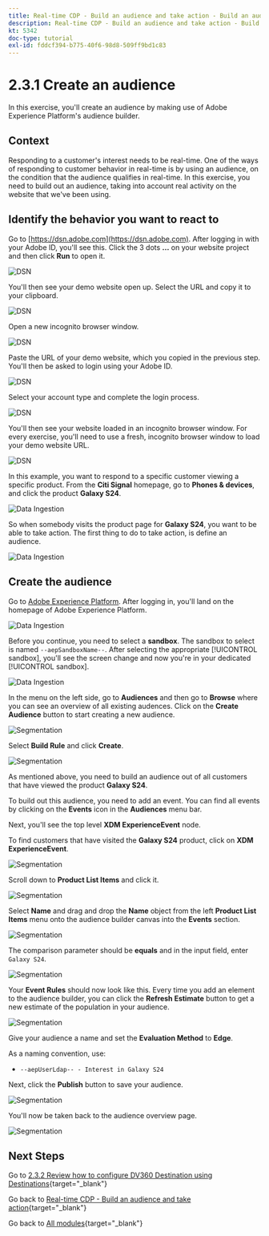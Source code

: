 ```yaml
---
title: Real-time CDP - Build an audience and take action - Build an audience
description: Real-time CDP - Build an audience and take action - Build an audience
kt: 5342
doc-type: tutorial
exl-id: fddcf394-b775-40f6-98d8-509ff9bd1c83
---
```

# 2.3.1 Create an audience

In this exercise, you'll create an audience by making use of Adobe Experience Platform's audience builder.

## Context

Responding to a customer's interest needs to be real-time. One of the ways of responding to customer behavior in real-time is by using an audience, on the condition that the audience qualifies in real-time. In this exercise, you need to build out an audience, taking into account real activity on the website that we've been using.

## Identify the behavior you want to react to

Go to [https://dsn.adobe.com](https://dsn.adobe.com). After logging in with your Adobe ID, you'll see this. Click the 3 dots **...** on your website project and then click **Run** to open it.

![DSN](./../../datacollection/dc1.1/images/web8.png)

You'll then see your demo website open up. Select the URL and copy it to your clipboard.

![DSN](../../../getting-started/gettingstarted/images/web3.png)

Open a new incognito browser window.

![DSN](../../../getting-started/gettingstarted/images/web4.png)

Paste the URL of your demo website, which you copied in the previous step. You'll then be asked to login using your Adobe ID.

![DSN](../../../getting-started/gettingstarted/images/web5.png)

Select your account type and complete the login process.

![DSN](../../../getting-started/gettingstarted/images/web6.png)

You'll then see your website loaded in an incognito browser window. For every exercise, you'll need to use a fresh, incognito browser window to load your demo website URL.

![DSN](../../../getting-started/gettingstarted/images/web7.png)

In this example, you want to respond to a specific customer viewing a specific product.
From the **Citi Signal** homepage, go to **Phones & devices**, and click the product **Galaxy S24**.

![Data Ingestion](./images/homegalaxy.png)

So when somebody visits the product page for **Galaxy S24**, you want to be able to take action. The first thing to do to take action, is define an audience.

![Data Ingestion](./images/homegalaxy1.png)

## Create the audience

Go to [Adobe Experience Platform](https://experience.adobe.com/platform). After logging in, you'll land on the homepage of Adobe Experience Platform.

![Data Ingestion](./../../../../modules/delivery-activation/datacollection/dc1.2/images/home.png)

Before you continue, you need to select a **sandbox**. The sandbox to select is named ``--aepSandboxName--``. After selecting the appropriate [!UICONTROL sandbox], you'll see the screen change and now you're in your dedicated [!UICONTROL sandbox].

![Data Ingestion](./../../../../modules/delivery-activation/datacollection/dc1.2/images/sb1.png)

In the menu on the left side, go to **Audiences** and then go to **Browse** where you can see an overview of all existing audences. Click on the **Create Audience** button to start creating a new audience.

![Segmentation](./images/menuseg.png)

Select **Build Rule** and click **Create**.

![Segmentation](./images/menuseg1.png)

As mentioned above, you need to build an audience out of all customers that have viewed the product **Galaxy S24**.

To build out this audience, you need to add an event. You can find all events by clicking on the **Events** icon in the **Audiences** menu bar.

Next, you'll see the top level **XDM ExperienceEvent** node.

To find customers that have visited the **Galaxy S24** product, click on **XDM ExperienceEvent**.

![Segmentation](./images/findee.png)

Scroll down to **Product List Items** and click it.

![Segmentation](./images/see.png)

Select **Name** and drag and drop the **Name** object from the left **Product List Items** menu onto the audience builder canvas into the **Events** section.

![Segmentation](./images/eewebpdtlname1.png)

The comparison parameter should be **equals** and in the input field, enter `Galaxy S24`.

![Segmentation](./images/pv.png)

Your **Event Rules** should now look like this. Every time you add an element to the audience builder, you can click the **Refresh Estimate** button to get a new estimate of the population in your audience.

![Segmentation](./images/ldap4.png)

Give your audience a name and set the **Evaluation Method** to **Edge**.

As a naming convention, use:

- `--aepUserLdap-- - Interest in Galaxy S24`

Next, click the **Publish** button to save your audience.

![Segmentation](./images/segmentname.png)

You'll now be taken back to the audience overview page.

![Segmentation](./images/savedsegment.png)

## Next Steps

Go to [2.3.2 Review how to configure DV360 Destination using Destinations](./ex2.md){target="_blank"}

Go back to [Real-time CDP - Build an audience and take action](./real-time-cdp-build-a-segment-take-action.md){target="_blank"}

Go back to [All modules](./../../../../overview.md){target="_blank"}
